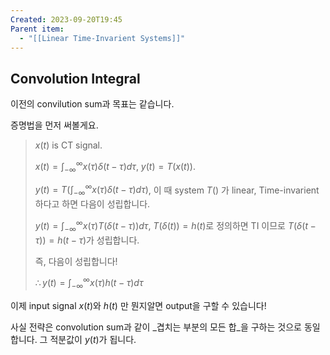 ```yaml
---
Created: 2023-09-20T19:45
Parent item:
  - "[[Linear Time-Invarient Systems]]"
---
```

## Convolution Integral

이전의 convilution sum과 목표는 같습니다.

증명법을 먼저 써볼게요.

> $x(t)$﻿ is CT signal.
> 
> $x(t) = \int_{-\infty}^\infty x(\tau)\delta(t-\tau)d\tau$﻿, $y(t) = T(x(t))$﻿.
> 
> $y(t)=T(\int_{-\infty}^{\infty}x(\tau)\delta(t-\tau)d\tau)$﻿, 이 때 system $T()$﻿ 가 linear, Time-invarient 하다고 하면 다음이 성립합니다.
> 
> $y(t)=\int_{-\infty}^{\infty}x(\tau)T(\delta(t-\tau))d\tau$﻿, $T(\delta(t)) = h(t)$﻿로 정의하면 TI 이므로 $T(\delta(t-\tau))=h(t-\tau)$﻿가 성립합니다.
> 
> 즉, 다음이 성립합니다!
> 
> $\therefore y(t)=\int_{-\infty}^\infty x(\tau)h(t-\tau)d\tau$﻿

이제 input signal $x(t)$﻿와 $h(t)$﻿ 만 뭔지알면 output을 구할 수 있습니다!

사실 전략은 convolution sum과 같이 _겹치는 부분의 모든 합_을 구하는 것으로 동일합니다. 그 적분값이 $y(t)$﻿가 됩니다.